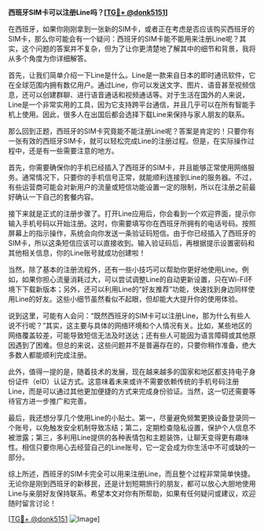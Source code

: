 **西班牙SIM卡可以注册Line吗？[[TG💪+ @donk5151](https://t.me/s/donk5151)]**

在西班牙，如果你刚刚拿到一张新的SIM卡，或者正在考虑是否应该购买西班牙的SIM卡，那么你可能会有一个疑问：西班牙的SIM卡能不能用来注册Line呢？其实，这个问题的答案并不复杂，但为了让你更清楚地了解其中的细节和背景，我将从多个角度为你详细解答。

首先，让我们简单介绍一下Line是什么。Line是一款来自日本的即时通讯软件，它在全球范围内拥有数亿用户。通过Line，你可以发送文字、图片、语音甚至视频信息，还可以创建群聊、进行语音通话和视频通话等。对于生活在国外的人来说，Line是一个非常实用的工具，因为它支持跨平台通信，并且几乎可以在所有智能手机上使用。因此，很多人在出国后都会选择下载Line来保持与家人朋友的联系。

那么回到正题，西班牙的SIM卡究竟能不能注册Line呢？答案是肯定的！只要你有一张有效的西班牙SIM卡，就可以轻松完成Line的注册过程。但是，在实际操作过程中，还是有一些需要注意的地方。

首先，你需要确保你的手机已经插入了西班牙的SIM卡，并且能够正常使用网络服务。通常情况下，只要你的手机信号正常，就能顺利连接到Line的服务器。不过，有些运营商可能会对新用户的流量或短信功能设置一定的限制，所以在注册之前最好确认一下自己的套餐内容。

接下来就是正式的注册步骤了。打开Line应用后，你会看到一个欢迎界面，提示你输入手机号码以开始注册。这时，你需要填写你在西班牙所拥有的电话号码。按照屏幕上的指示操作，系统会向你发送一条验证码短信。由于你已经插入了西班牙的SIM卡，所以这条短信应该可以直接收到。输入验证码后，再根据提示设置密码和其他相关信息，你的Line账号就成功创建啦！

当然，除了基本的注册流程外，还有一些小技巧可以帮助你更好地使用Line。例如，如果你担心流量消耗过大，可以尝试调整Line的自动更新设置，只在Wi-Fi环境下下载新版本；另外，还可以利用Line的“好友推荐”功能，快速找到身边同样使用Line的好友。这些小细节虽然看似不起眼，但却能大大提升你的使用体验。

说到这里，可能有人会问：“既然西班牙的SIM卡可以注册Line，那为什么有些人说不行呢？”其实，这主要与具体的网络环境和个人情况有关。比如，某些地区的网络覆盖较差，可能导致短信无法及时送达；还有些人可能因为语言障碍或其他原因遇到了困难。但总的来说，这些问题并不是普遍存在的，只要你稍作准备，绝大多数人都能顺利完成注册。

此外，值得一提的是，随着技术的发展，现在越来越多的国家和地区都支持电子身份证件（eID）认证方式。这意味着未来或许不需要依赖传统的手机号码注册Line，而是可以通过其他更加便捷的方式来完成身份验证。当然，这一切还需要等待官方进一步推广和完善。

最后，我还想分享几个使用Line的小贴士。第一，尽量避免频繁更换设备登录同一个账号，以免触发安全机制导致冻结；第二，定期检查隐私设置，保护个人信息不被泄露；第三，多利用Line提供的各种表情包和主题装饰，让聊天变得更有趣味性。相信只要你用心去经营自己的Line账号，它一定会成为你生活中不可或缺的一部分。

综上所述，西班牙的SIM卡完全可以用来注册Line，而且整个过程非常简单快捷。无论你是刚到西班牙的新移民，还是计划短期旅行的朋友，都可以放心大胆地使用Line与亲朋好友保持联系。希望本文对你有所帮助，如果有任何疑问或建议，欢迎随时留言讨论！

[[TG💪+ @donk5151](https://t.me/s/donk5151) ![Image](https://i.postimg.cc/rwNCRYN7/Snipaste-2025-04-30-17-27-05.png)]